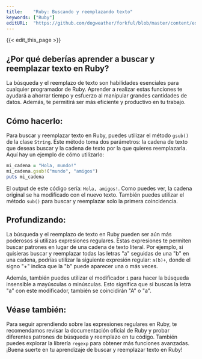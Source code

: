 ```yaml
---
title:    "Ruby: Buscando y reemplazando texto"
keywords: ["Ruby"]
editURL:  "https://github.com/dogweather/forkful/blob/master/content/es/ruby/searching-and-replacing-text.md"
---
```


{{< edit_this_page >}}

## ¿Por qué deberías aprender a buscar y reemplazar texto en Ruby?

La búsqueda y el reemplazo de texto son habilidades esenciales para cualquier programador de Ruby. Aprender a realizar estas funciones te ayudará a ahorrar tiempo y esfuerzo al manipular grandes cantidades de datos. Además, te permitirá ser más eficiente y productivo en tu trabajo.

## Cómo hacerlo:

Para buscar y reemplazar texto en Ruby, puedes utilizar el método `gsub()` de la clase `String`. Este método toma dos parámetros: la cadena de texto que deseas buscar y la cadena de texto por la que quieres reemplazarla. Aquí hay un ejemplo de cómo utilizarlo:

```Ruby
mi_cadena = "Hola, mundo!"
mi_cadena.gsub!("mundo", "amigos")
puts mi_cadena
```

El output de este código sería: `Hola, amigos!`. Como puedes ver, la cadena original se ha modificado con el nuevo texto. También puedes utilizar el método `sub()` para buscar y reemplazar solo la primera coincidencia.

## Profundizando:

La búsqueda y el reemplazo de texto en Ruby pueden ser aún más poderosos si utilizas expresiones regulares. Estas expresiones te permiten buscar patrones en lugar de una cadena de texto literal. Por ejemplo, si quisieras buscar y reemplazar todas las letras "a" seguidas de una "b" en una cadena, podrías utilizar la siguiente expresión regular: `a(b)+`, donde el signo "+" indica que la "b" puede aparecer una o más veces.

Además, también puedes utilizar el modificador `i` para hacer la búsqueda insensible a mayúsculas o minúsculas. Esto significa que si buscas la letra "a" con este modificador, también se coincidirán "A" o "a".

## Véase también:

Para seguir aprendiendo sobre las expresiones regulares en Ruby, te recomendamos revisar la documentación oficial de Ruby y probar diferentes patrones de búsqueda y reemplazo en tu código. También puedes explorar la librería `regexp` para obtener más funciones avanzadas. ¡Buena suerte en tu aprendizaje de buscar y reemplazar texto en Ruby!